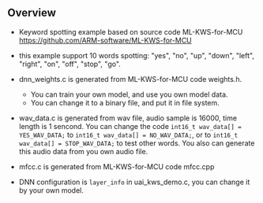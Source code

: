 ## Overview
* Keyword spotting example based on source code ML-KWS-for-MCU
  https://github.com/ARM-software/ML-KWS-for-MCU

* this example support 10 words spotting: "yes", "no", "up", "down", "left", "right", "on", "off", "stop", "go".

* dnn_weights.c is generated from ML-KWS-for-MCU code weights.h.
    * You can train your own model, and use you own model data.
    * You can change it to a binary file, and put it in file system.

* wav_data.c is generated from wav file, audio sample is 16000, time length is 1 sencond. You can change the code ``` int16_t wav_data[] = YES_WAV_DATA; ``` to
``` int16_t wav_data[] = NO_WAV_DATA; ```, or to ``` int16_t wav_data[] = STOP_WAV_DATA; ``` to test other words. You also can generate this audio data from you own audio file.

* mfcc.c is generated from ML-KWS-for-MCU code mfcc.cpp

* DNN configuration is ```layer_info``` in uai_kws_demo.c, you can change it by your own model.



